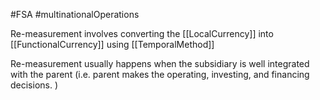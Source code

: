 #FSA #multinationalOperations 

Re-measurement involves converting the [[LocalCurrency]] into [[FunctionalCurrency]] using [[TemporalMethod]] 

Re-measurement usually happens when the subsidiary is well integrated with the parent (i.e. parent makes the operating, investing, and financing decisions. )